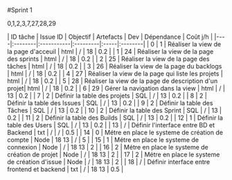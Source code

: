 #Sprint 1

0,1,2,3,7,27,28,29

| ID tâche | Issue ID | Objectif | Artefacts | Dev | Dépendance | Coût j/h |
|----|:--------|:-----------|:---------|:-----|:--------|
| 0 | 1 | Réaliser la view de la page d'acceuil | html | / | 18 | 0.2 |
| 1 | 24 | Réaliser la view de la page des sprints | html | / | 18 | 0.2 |
| 2 | 25 | Réaliser la view de la page des tâches | html | / | 18 | 0.2 |
| 3 | 26 | Réaliser la view de la page du backlogs | html | / | 18 | 0.2 |
| 4 | 27 | Réaliser la view de la page qui liste les projets | html | / | 18 | 0.2 |
| 5 | 28 | Réaliser la view de la page de description d'un projet| html | / | 18 | 0.2 |
| 6 | 29 | Gérer la navigation dans la view | html | / | 13 | 0.2 |
| 7 | 2  | Définir la table des projets | SQL | / | 13 | 0.2 |
| 8 | 2  | Définir la table des Issues | SQL | / | 13 | 0.2 |
| 9 | 2  | Définir la table des Tâches | SQL | / | 13 | 0.2 |
| 10 | 2  | Définir la table des Sprint | SQL | / | 13 | 0.2 |
| 11 | 2  | Définir la table des Builds | SQL | / | 13 | 0.2 |
| 12 | 1  | Définir la table des Users | SQL | / | 13 | 0.2 |
| 13 | /  | Définir l'interface entre BD et Backend | txt | / | / | 0.5 |
| 14 | 0 | Métre en place le systeme de création de compte | Node | 18 13 | / | 5 |
| 15 | 1 | Métre en place le systeme de connexion | Node | / | 18 13 | 2 |
| 16 | 2 | Métre en place le systeme de création de projet | Node | / |  18 13 | 2 |
| 17 | 2 | Métre en place le systeme de création d'issue | Node | / |  18 13 | 2 |
| 18 | / | Définir interface entre frontend et backend | txt | / |  18 13 | 0.5 |
